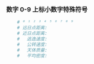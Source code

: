 ### 数字 0-9 上标小数字特殊符号
```python
    # ⁰ ¹ ² ³ ⁴ ⁵ ⁶ ⁷ ⁸ ⁹
    # 远日点距离: 
    # 近日点距离: 
    # 　逃逸速度: 
    # 　公转速度: 
    # 　天体质量: 
    # 　平均密度: 
```

